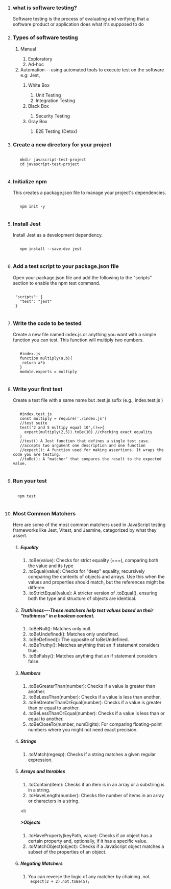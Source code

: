 <ol>
<li>
 <h3>what is software testing?</h3>
</li>
 Software testing is the process of evaluating and verifying that a software product or application does what it's supposed to do

<li><h3>Types of software testing</h3></li>
 <ol>
  <li>Manual</li>
   <ol>
    <li>Exploratory</li>
    <li>Ad-hoc</li>
   </ol>
  
  <li>Automation---using automated tools to execute test on the software e.g: Jest,</li>
  <ol>
   <li>White Box</li>
   <ol>
    <li>Unit Testing</li>
    <li>Integration Testing </li>
   </ol>
   
   <li>Black Box</li>
   <ol>
    <li>Security Testing</li>
   </ol>
   
   <li>Gray Box</li>
   <ol>
    <li>E2E Testing (Detox)</li>
   </ol>
  </ol>
 </ol>
 
<li><h3>Create a new directory for your project</h3></li>
  <code>
   mkdir javascript-test-project
   cd javascript-test-project
  </code>
  
<li><h3>Initialize npm</h3></li>
<p>This creates a package.json file to manage your project's dependencies.</p>
  <code>
   npm init -y
  </code>
 
<li><h3>Install Jest</h3></li>
<p>Install Jest as a development dependency.</p>
  <code>
   npm install --save-dev jest
  </code>

<li><h3>Add a test script to your <bold>package.json</bold> file</h3></li>
<p>Open your package.json file and add the following to the "scripts" section to enable the npm test command.</p>
 <code>
 "scripts": {
   "test": "jest"
 }
 </code>

<li><h3>Write the code to be tested</h3></li>
<p>Create a new file named index.js or anything you want with a simple function you can test. This function will multiply two numbers. </p>
 <code>
   #index.js
   function multiply(a,b){
    return a*b
   }
   module.exports = multiply
 </code>

<li><h3>Write your first test</h3></li>
<p>Create a test file with a same name but .test.js sufix (e.g., index.test.js )</p>
 <code>
   #index.test.js
   const multiply = require('./index.js')
   //test suite
   test('2 and 5 multipy equal 10',()=>{
     expect(multiply(2,5)).toBe(10) //checking exact equality
   )
   //test() A Jest function that defines a single test case.
   //accepts two argument one description and one function 
   //expect(): A function used for making assertions. It wraps the code you are testing.
   //toBe(): A "matcher" that compares the result to the expected value. 
 </code>

 <li><h3> Run your test</h3></li>
 <code>
  npm test
 </code>

 <li><h3>Most Common Matchers</h3></li>
 <p>Here are some of the most common matchers used in JavaScript testing frameworks like Jest, Vitest, and Jasmine, categorized by what they assert.</p>
 <ol>
  <li>
   <h5>Equality</h5>
  </li>
   <ol>
    <li>.toBe(value): Checks for strict equality (===), comparing both the value and its type</li>
    <li>.toEqual(value): Checks for "deep" equality, recursively comparing the contents of objects and arrays. Use this when the values and properties should match, but the references might be differen</li>
    <li>.toStrictEqual(value): A stricter version of .toEqual(), ensuring both the type and structure of objects are identical.</li>
   </ol>
  
  <li>
   <h5>Truthiness---These matchers help test values based on their "truthiness" in a boolean context.</h5>
  </li>
   <ol>
    <li> .toBeNull(): Matches only null.</li>
    <li>.toBeUndefined(): Matches only undefined.</li>
    <li>.toBeDefined(): The opposite of toBeUndefined.</li>
    <li>.toBeTruthy(): Matches anything that an if statement considers true.</li>
    <li>.toBeFalsy(): Matches anything that an if statement considers false.</li>
   </ol>
   
   <li>
    <h5>Numbers</h5>
   </li>
   <ol>
    <li>.toBeGreaterThan(number): Checks if a value is greater than another.</li>
    <li>.toBeLessThan(number): Checks if a value is less than another.</li>
    <li>.toBeGreaterThanOrEqual(number): Checks if a value is greater than or equal to another.</li>
    <li>.toBeLessThanOrEqual(number): Checks if a value is less than or equal to another.</li>
    <li>.toBeCloseTo(number, numDigits): For comparing floating-point numbers where you might not need exact precision. </li>
   </ol>
   
   <li>
    <h5>Strings</h5>
   </li>
   <ol>
    <li>.toMatch(regexp): Checks if a string matches a given regular expression.</li>
   </ol>
  <li>
   <h5>Arrays and Iterables</h5>
  </li>
   <ol>
    <li>.toContain(item): Checks if an item is in an array or a substring is in a string.</li>
    <li>.toHaveLength(number): Checks the number of items in an array or characters in a string.</li>
   </ol>
   
  <li<h5>>Objects</h5></li>
   <ol>
    <li>.toHaveProperty(keyPath, value): Checks if an object has a certain property and, optionally, if it has a specific value.</li>
    <li>.toMatchObject(object): Checks if a JavaScript object matches a subset of the properties of an object. </li>
   </ol>
   
  <li><h5>Negating Matchers</h5></li>
   <ol>
    <li>You can reverse the logic of any matcher by chaining .not. </li>
    <code> expect(2 + 2).not.toBe(5);</code>
   </ol>
 </ol>
</ol>
    
